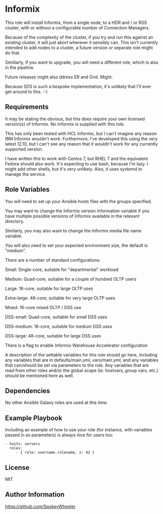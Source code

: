 Informix
========

This role will install Informix, from a single node, to a HDR and / or RSS cluster, with or without a configurable number of Connection Managers.

Because of the complexity of the cluster, if you try and run this against an existing cluster, it will just abort wherever it sensibly can. This isn't currently intended to add nodes to a cluster, a future version or separate role might do that.

Similiarly, if you want to upgrade, you will need a different role, which is also in the pipeline.

Future releases might also ddress ER and Grid. Might.

Because SDS is such a bespoke implementation, it's unlikely that I'll ever get around to this. :-)

Requirements
------------

It may be stating the obvious, but this does require your own licensed version(s) of Informix. No Informix is supplied with this role.

This has only been tested with HCL Informix, but I can't imagine any reason IBM Informix wouldn't work. Furthermore, I've developed this using the very latest 12.10, but I can't see any reason that it wouldn't work for any currently supported version.

I have written this to work with Centos 7, but RHEL 7 and the equivalent Fedora should also work. It's expecting to use bash, because I'm lazy. I might add other shells, but it's very unlikely. Also, it uses systemd to manage the service.

Role Variables
--------------

You will need to set up your Ansible hosts files with the groups specified.

You may want to change the Informix version information variable if you have multiple possible versions of Informix available in the relevant directory.

Similarly, you may also want to change the Informix media file name variable.

You will also need to set your expected environment size, the default is "medium".

There are a number of standard configurations:

Small: Single-core, suitable for "departmental" workload

Medium: Quad-core, suitable for a couple of hundred OLTP users

Large: 16-core, suitable for large OLTP uses

Extra-large: 48-core, suitable for very large OLTP uses

Mixed: 16-core mixed OLTP / DSS use

DSS-small: Quad-core, suitable for small DSS uses

DSS-medium: 16-core, suitable for medium DSS uses

DSS-large: 48-core, suitable for large DSS uses

There is a flag to enable Informix Warehouse Accelerator configuration

A description of the settable variables for this role should go here, including any variables that are in defaults/main.yml, vars/main.yml, and any variables that can/should be set via parameters to the role. Any variables that are read from other roles and/or the global scope (ie. hostvars, group vars, etc.) should be mentioned here as well.

Dependencies
------------

No other Ansible Galaxy roles are used at this time.

Example Playbook
----------------

Including an example of how to use your role (for instance, with variables passed in as parameters) is always nice for users too:

    - hosts: servers
      roles:
         - { role: username.rolename, x: 42 }

License
-------

MIT

Author Information
------------------

https://github.com/SpokeyWheeler
